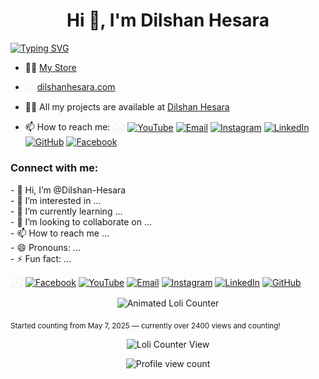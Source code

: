 <h1 align="center">Hi 👋, I'm Dilshan Hesara</h1>

[![Typing SVG](https://readme-typing-svg.herokuapp.com?font=Poppins&size=29&duration=3000&pause=500&random=false&width=435&lines=%E2%9D%A4%EF%B8%8F+W+e+l+c+o+m+e+%E2%9D%A4%EF%B8%8F;%F0%9F%91%89+D+i+l+s+h+a+n+%F0%9F%91%88;%F0%9F%91%89+D+i+l+s+h+a+n+%20H+e+s+a+r+a%F0%9F%91%88;%F0%9F%91%89+S+o+f+t+w+a+r+e+D+e+v+e+l+o+p+e+r+r+%F0%9F%91%88;%F0%9F%91%89+S+o+f+t+w+a+r+e+D+e+v+e+l+o+p+e+r+%F0%9F%91%88)](https://git.io/typing-svg)

- 👨‍💻 [My Store ](https://dilshanhesara.com)

-  <a href="https://dilshanhesara.com" target="blank"> <img align="center" src="https://raw.githubusercontent.com/Dilshan-hesara/my-portfolio/style/assets/images/logo/dilshan-light.png" alt="My Website" height="15" width="15" /></a> [dilshanhesara.com](https://dilshanhesara.com) 

- 👨‍💻 All my projects are available at [Dilshan Hesara](https://github.com/Dilshan-Hesara)

- 📫 How to reach me:
    <a href="https://dilshanhesara.com" target="blank"> <img align="center" src="https://raw.githubusercontent.com/Dilshan-hesara/my-portfolio/style/assets/images/logo/dilshan-light.png" alt="My Website" height="20" width="20" /></a>
  <a href="https://www.youtube.com/@Dilshan-Hesara" target="blank"><img align="center" src="https://img.icons8.com/color/48/000000/youtube-play.png" alt="YouTube" height="30" width="30" /></a>
  <a href="mailto:hesarsdilshan@gmail.com" target="blank"><img align="center" src="https://img.icons8.com/color/48/000000/gmail.png" alt="Email" height="30" width="30" /></a>
  <a href="https://www.instagram.com/dilshanhesara/" target="blank"><img align="center" src="https://img.icons8.com/color/48/000000/instagram-new.png" alt="Instagram" height="30" width="30" /></a>
  <a href="https://www.linkedin.com/in/dilshan-hesara-349a91319/" target="blank"><img align="center" src="https://img.icons8.com/color/48/000000/linkedin.png" alt="LinkedIn" height="30" width="30" /></a>
  <a href="https://github.com/Dilshan-Hesara" target="blank"><img align="center" src="https://img.icons8.com/color/48/000000/github.png" alt="GitHub" height="30" width="30" /></a>
  <a href="https://www.facebook.com/share/HYktZGSZZbcg6rQ8/" target="blank"><img align="center" src="https://img.icons8.com/color/48/000000/facebook-new.png" alt="Facebook" height="30" width="30" /></a>

<h3 align="left">Connect with me:</h3>
<p align="left">
- 👋 Hi, I’m @Dilshan-Hesara<br>
- 👀 I’m interested in ...<br>
- 🌱 I’m currently learning ...<br>
- 💞️ I’m looking to collaborate on ...<br>
- 📫 How to reach me ...<br>
- 😄 Pronouns: ...<br>
- ⚡ Fun fact: ...
</p>

<p align="left">
  <a href="https://dilshanhesara.com" target="blank"> <img align="center" src="https://raw.githubusercontent.com/Dilshan-hesara/my-portfolio/style/assets/images/logo/dilshan-light.png" alt="My Website" height="20" width="20" /></a>
  <a href="https://www.facebook.com/share/HYktZGSZZbcg6rQ8/" target="blank"><img align="center" src="https://img.icons8.com/color/48/000000/facebook-new.png" alt="Facebook" height="30" width="30" /></a>
  <a href="https://www.youtube.com/@Dilshan-Hesara" target="blank"><img align="center" src="https://img.icons8.com/color/48/000000/youtube-play.png" alt="YouTube" height="30" width="30" /></a>
  <a href="mailto:hesarsdilshan@gmail.com" target="blank"><img align="center" src="https://img.icons8.com/color/48/000000/gmail.png" alt="Email" height="30" width="30" /></a>
  <a href="https://www.instagram.com/dilshanhesara/" target="blank"><img align="center" src="https://img.icons8.com/color/48/000000/instagram-new.png" alt="Instagram" height="30" width="30" /></a>
  <a href="https://www.linkedin.com/in/dilshan-hesara-349a91319/" target="blank"><img align="center" src="https://img.icons8.com/color/48/000000/linkedin.png" alt="LinkedIn" height="30" width="30" /></a>
  <a href="https://github.com/Dilshan-Hesara" target="blank"><img align="center" src="https://img.icons8.com/color/48/000000/github.png" alt="GitHub" height="30" width="30" /></a>
</p>


<p align="center">
  <img src="https://count.getloli.com/get/@dilshan-hesara.github.readme?theme=moebooru" alt="Animated Loli Counter" />
</p>


<sub>Started counting from May 7, 2025 — currently over 2400 views and counting!</sub>  

<p align="center">
  <img src="https://count.getloli.com/get/@dilshan-hesara.github.readme" alt="Loli Counter View" />
</p>


<!-- Profile view count -->

<p align="center"> 
  <img src="https://komarev.com/ghpvc/?username=Dilshan-Hesara&label=Profile%20views&color=0e75b6&style=flat" alt="Profile view count" />
</p>
